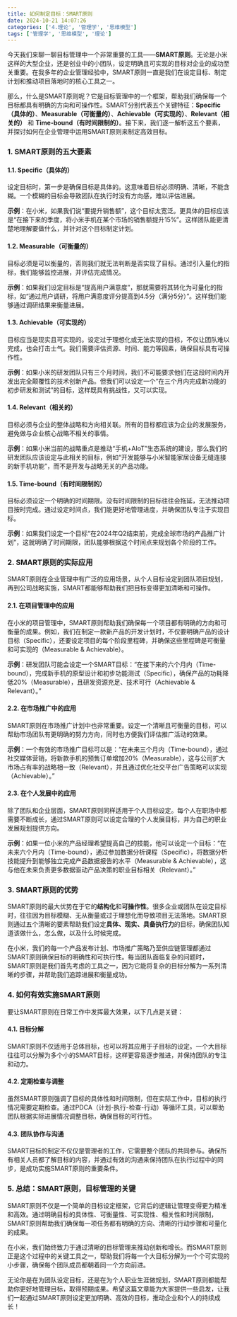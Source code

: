 ```yaml
---
title: 如何制定目标：SMART原则
date: 2024-10-21 14:07:26
categories: ['4.理论', '管理学', '思维模型']
tags: ['管理学', '思维模型', '理论']
---
```


今天我们来聊一聊目标管理中一个非常重要的工具——**SMART原则**。无论是小米这样的大型企业，还是创业中的小团队，设定明确且可实现的目标对企业的成功至关重要。在我多年的企业管理经验中，SMART原则一直是我们在设定目标、制定计划和推动项目落地时的核心工具之一。

那么，什么是SMART原则呢？它是目标管理中的一个框架，帮助我们确保每一个目标都具有明确的方向和可操作性。SMART分别代表五个关键特征：**Specific（具体的）**、**Measurable（可衡量的）**、**Achievable（可实现的）**、**Relevant（相关的）** 和 **Time-bound（有时间限制的）**。接下来，我们逐一解析这五个要素，并探讨如何在企业管理中运用SMART原则来制定高效目标。
  
  
### 1. **SMART原则的五大要素**

  
  
#### 1.1. **Specific（具体的）**

设定目标时，第一步是确保目标是具体的。这意味着目标必须明确、清晰，不能含糊。一个模糊的目标会导致团队在执行时没有方向感，难以评估进展。

**示例**：在小米，如果我们说“要提升销售额”，这个目标太宽泛。更具体的目标应该是“在接下来的季度，将小米手机在某个市场的销售额提升15%”。这样团队能更清楚地理解要做什么，并针对这个目标制定计划。
  
  
#### 1.2. **Measurable（可衡量的）**

目标必须是可以衡量的，否则我们就无法判断是否实现了目标。通过引入量化的指标，我们能够监控进展，并评估完成情况。

**示例**：如果我们设定目标是“提高用户满意度”，那就需要将其转化为可量化的指标，如“通过用户调研，将用户满意度评分提高到4.5分（满分5分）”。这样我们能够通过调研结果来衡量进展。
  
  
#### 1.3. **Achievable（可实现的）**

目标应当是现实且可实现的。设定过于理想化或无法实现的目标，不仅让团队难以完成，也会打击士气。我们需要评估资源、时间、能力等因素，确保目标具有可操作性。

**示例**：如果小米的研发团队只有三个月时间，我们不可能要求他们在这段时间内开发出完全颠覆性的技术创新产品。但我们可以设定一个“在三个月内完成新功能的初步研发和测试”的目标，这样既具有挑战性，又可以实现。
  
  
#### 1.4. **Relevant（相关的）**

目标必须与企业的整体战略和方向相关联。所有的目标都应该为企业的发展服务，避免做与企业核心战略不相关的事情。

**示例**：如果小米当前的战略重点是推动“手机+AIoT”生态系统的建设，那么我们的研发团队应该设定与此相关的目标，例如“开发能够与小米智能家居设备无缝连接的新手机功能”，而不是开发与战略无关的产品功能。
  
  
#### 1.5. **Time-bound（有时间限制的）**

目标必须设定一个明确的时间期限。没有时间限制的目标往往会拖延，无法推动项目按时完成。通过设定时间点，我们能更好地管理进度，并确保团队专注于实现目标。

**示例**：如果我们设定一个目标“在2024年Q2结束前，完成全球市场的产品推广计划”，这就明确了时间期限，团队能够根据这个时间点来规划各个阶段的工作。
  
  
### 2. **SMART原则的实际应用**

SMART原则在企业管理中有广泛的应用场景，从个人目标设定到团队项目规划，再到公司战略实施，SMART都能够帮助我们把目标变得更加清晰和可操作。
  
  
#### 2.1. **在项目管理中的应用**

在小米的项目管理中，SMART原则帮助我们确保每一个项目都有明确的方向和可衡量的成果。例如，我们在制定一款新产品的开发计划时，不仅要明确产品的设计目标（Specific），还要设定项目的每个阶段里程碑，并确保这些里程碑是可衡量和可实现的（Measurable & Achievable）。

**示例**：研发团队可能会设定一个SMART目标：“在接下来的六个月内（Time-bound），完成新手机的原型设计和初步功能测试（Specific），确保产品的功耗降低20%（Measurable），且研发资源充足、技术可行（Achievable & Relevant）。”
  
  
#### 2.2. **在市场推广中的应用**

SMART原则在市场推广计划中也非常重要。设定一个清晰且可衡量的目标，可以帮助市场团队有更明确的努力方向，同时也方便我们评估推广活动的效果。

**示例**：一个有效的市场推广目标可以是：“在未来三个月内（Time-bound），通过社交媒体营销，将新款手机的预售订单增加20%（Measurable），这与公司扩大市场占有率的战略相一致（Relevant），并且通过优化社交平台广告策略可以实现（Achievable）。”
  
  
#### 2.3. **在个人发展中的应用**

除了团队和企业层面，SMART原则同样适用于个人目标设定。每个人在职场中都需要不断成长，通过SMART原则可以设定合理的个人发展目标，并为自己的职业发展规划提供方向。

**示例**：如果一位小米的产品经理希望提高自己的技能，他可以设定一个目标：“在未来六个月内（Time-bound），通过参加数据分析课程（Specific），将数据分析技能提升到能够独立完成产品数据报告的水平（Measurable & Achievable），这与他在未来负责更多数据驱动产品决策的职业目标相关（Relevant）。”
  
  
### 3. **SMART原则的优势**

SMART原则的最大优势在于它的**结构化**和**可操作性**。很多企业或团队在设定目标时，往往因为目标模糊、无从衡量或过于理想化而导致项目无法落地。SMART原则通过五个清晰的要素帮助我们设定**具体、现实、具备执行力**的目标，确保团队知道该做什么，怎么做，以及什么时候完成。

在小米，我们的每一个产品发布计划、市场推广策略乃至供应链管理都通过SMART原则确保目标的明确性和可执行性。每当团队面临复杂的问题时，SMART原则是我们首先考虑的工具之一，因为它能将复杂的目标分解为一系列清晰的步骤，并帮助我们追踪进展和衡量成功。
  
  
### 4. **如何有效实施SMART原则**

要让SMART原则在日常工作中发挥最大效果，以下几点是关键：
  
  
#### 4.1. **目标分解**

SMART原则不仅适用于总体目标，也可以将其应用于子目标的设定。一个大目标往往可以分解为多个小的SMART目标，这样更容易逐步推进，并保持团队的专注和动力。
  
  
#### 4.2. **定期检查与调整**

虽然SMART原则强调了目标的具体性和时间限制，但在实际工作中，目标的执行情况需要定期检查。通过PDCA（计划-执行-检查-行动）等循环工具，可以帮助团队根据实际进展情况调整目标，确保目标的可行性。
  
  
#### 4.3. **团队协作与沟通**

SMART目标的制定不仅仅是管理者的工作，它需要整个团队的共同参与。确保所有相关人员都了解目标的内容，并通过有效的沟通来保持团队在执行过程中的同步，是成功实施SMART原则的重要条件。
  
  
### 5. **总结：SMART原则，目标管理的关键**

SMART原则不仅是一个简单的目标设定框架，它背后的逻辑让管理变得更为精准和高效。通过明确目标的具体性、可衡量性、可实现性、相关性和时间限制，SMART原则帮助我们确保每一项任务都有明确的方向、清晰的行动步骤和可量化的成果。

在小米，我们始终致力于通过清晰的目标管理来推动创新和增长。而SMART原则正是这个过程中的关键工具之一，帮助我们将每一个大目标分解为一个个可实现的小步骤，确保每个团队成员都朝着同一个方向前进。

无论你是在为团队设定目标，还是在为个人职业生涯做规划，SMART原则都能帮助你更好地管理目标，取得预期成果。希望这篇文章能为大家提供一些启发，让我们一起通过SMART原则设定更加明确、高效的目标，推动企业和个人的持续成长！